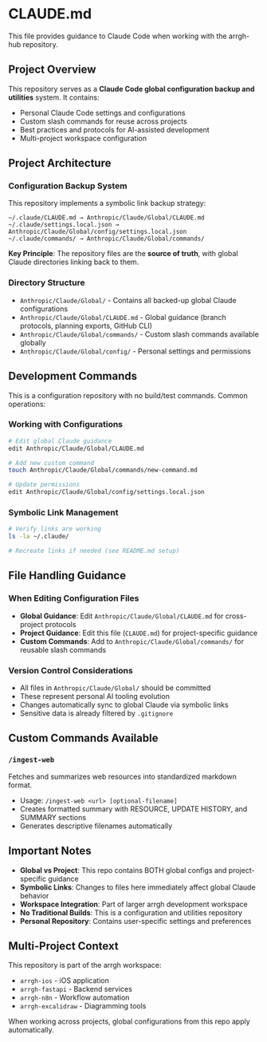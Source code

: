 # CLAUDE.md

This file provides guidance to Claude Code when working with the arrgh-hub repository.

## Project Overview

This repository serves as a **Claude Code global configuration backup and utilities** system. It contains:
- Personal Claude Code settings and configurations
- Custom slash commands for reuse across projects
- Best practices and protocols for AI-assisted development
- Multi-project workspace configuration

## Project Architecture

### Configuration Backup System
This repository implements a symbolic link backup strategy:

```
~/.claude/CLAUDE.md → Anthropic/Claude/Global/CLAUDE.md
~/.claude/settings.local.json → Anthropic/Claude/Global/config/settings.local.json  
~/.claude/commands/ → Anthropic/Claude/Global/commands/
```

**Key Principle**: The repository files are the **source of truth**, with global Claude directories linking back to them.

### Directory Structure
- `Anthropic/Claude/Global/` - Contains all backed-up global Claude configurations
- `Anthropic/Claude/Global/CLAUDE.md` - Global guidance (branch protocols, planning exports, GitHub CLI)
- `Anthropic/Claude/Global/commands/` - Custom slash commands available globally
- `Anthropic/Claude/Global/config/` - Personal settings and permissions

## Development Commands

This is a configuration repository with no build/test commands. Common operations:

### Working with Configurations
```bash
# Edit global Claude guidance
edit Anthropic/Claude/Global/CLAUDE.md

# Add new custom command  
touch Anthropic/Claude/Global/commands/new-command.md

# Update permissions
edit Anthropic/Claude/Global/config/settings.local.json
```

### Symbolic Link Management
```bash
# Verify links are working
ls -la ~/.claude/

# Recreate links if needed (see README.md setup)
```

## File Handling Guidance

### When Editing Configuration Files
- **Global Guidance**: Edit `Anthropic/Claude/Global/CLAUDE.md` for cross-project protocols
- **Project Guidance**: Edit this file (`CLAUDE.md`) for project-specific guidance
- **Custom Commands**: Add to `Anthropic/Claude/Global/commands/` for reusable slash commands

### Version Control Considerations
- All files in `Anthropic/Claude/Global/` should be committed
- These represent personal AI tooling evolution
- Changes automatically sync to global Claude via symbolic links
- Sensitive data is already filtered by `.gitignore`

## Custom Commands Available

### `/ingest-web`
Fetches and summarizes web resources into standardized markdown format.
- Usage: `/ingest-web <url> [optional-filename]`
- Creates formatted summary with RESOURCE, UPDATE HISTORY, and SUMMARY sections
- Generates descriptive filenames automatically

## Important Notes

- **Global vs Project**: This repo contains BOTH global configs and project-specific guidance
- **Symbolic Links**: Changes to files here immediately affect global Claude behavior
- **Workspace Integration**: Part of larger arrgh development workspace
- **No Traditional Builds**: This is a configuration and utilities repository
- **Personal Repository**: Contains user-specific settings and preferences

## Multi-Project Context

This repository is part of the arrgh workspace:
- `arrgh-ios` - iOS application
- `arrgh-fastapi` - Backend services
- `arrgh-n8n` - Workflow automation
- `arrgh-excalidraw` - Diagramming tools

When working across projects, global configurations from this repo apply automatically.